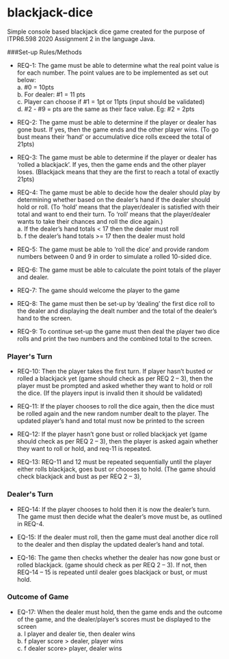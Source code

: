# blackjack-dice
Simple console based blackjack dice game created for the purpose of ITPR6.598 2020 Assignment 2 in the language Java.

###Set-up Rules/Methods
* REQ-1: The game must be able to determine what the real point value is for each number. The point values are to be implemented as set out below: \
      a. #0 = 10pts \
      b. For dealer: #1 = 11 pts \
      c. Player can choose if #1 = 1pt or 11pts (input should be validated) \
      d. #2 - #9 = pts are the same as their face value. Eg: #2 = 2pts 

* REQ-2:  The game must be able to determine if the player or dealer has gone bust. If yes, then the game ends and the other player wins. 
(To go bust means their ‘hand’ or accumulative dice rolls exceed the total of 21pts)

* REQ-3:  The game must be able to determine if the player or dealer has ‘rolled a blackjack’.  If yes, then the game ends and the other player loses.
(Blackjack means that they are the first to reach a total of exactly 21pts)

* REQ-4:  The game must be able to decide how the dealer should play by determining whether based on the dealer’s hand if the dealer should hold or roll.
(To ‘hold’ means that the player/dealer is satisfied with their total and want to end their turn. To ‘roll’ means that the player/dealer wants to take their chances and roll the dice again.)\
      a. If the dealer’s hand totals < 17 then the dealer must roll\
      b. f the dealer’s hand totals >= 17 then the dealer must hold

* REQ-5:  The game must be able to ‘roll the dice’ and provide random numbers between 0 and 9 in order to simulate a rolled 10-sided dice.

* REQ-6:  The game must be able to calculate the point totals of the player and dealer.

* REQ-7:  The game should welcome the player to the game

* REQ-8:  The game must then be set-up by ‘dealing’ the first dice roll to the dealer and displaying the dealt number and the total of the dealer’s hand to the screen.

* REQ-9:  To continue set-up the game must then deal the player two dice rolls and print the two numbers and the combined total to the screen.

### Player's Turn
* REQ-10:  Then the player takes the first turn. If player hasn’t busted or rolled a blackjack yet (game should check as per REQ 2 – 3), then the player must be prompted and asked whether they want to hold or roll the dice. (If the players input is invalid then it should be validated)

* REQ-11:  If the player chooses to roll the dice again, then the dice must be rolled again and the new random number dealt to the player. The updated player’s hand and total must now be printed to the screen

* REQ-12:  If the player hasn’t gone bust or rolled blackjack yet (game should check as per REQ 2 – 3),  then the player is asked again whether they want to roll or hold, and req-11 is repeated.

* REQ-13:  REQ-11 and 12 must be repeated sequentially until the player either rolls blackjack, goes bust or chooses to hold. (The game should check blackjack and bust as per REQ 2 – 3),

### Dealer's Turn
* REQ-14:  If the player chooses to hold then it is now the dealer’s turn. The game must then decide what the dealer’s move must be, as outlined in REQ-4.

* EQ-15:  If the dealer must roll, then the game must deal another dice roll to the dealer and then display the updated dealer’s hand and total.

* EQ-16:  The game then checks whether the dealer has now gone bust or rolled blackjack. (game should check as per REQ 2 – 3). If not, then REQ-14 – 15 is repeated until dealer goes blackjack or bust, or must hold.

### Outcome of Game
* EQ-17:  When the dealer must hold, then the game ends and the outcome of the game, and the dealer/player’s scores must be displayed to the screen\
      a. I player and dealer tie, then dealer wins\
      b. f player score > dealer, player wins\
      c. f dealer score> player, dealer wins

